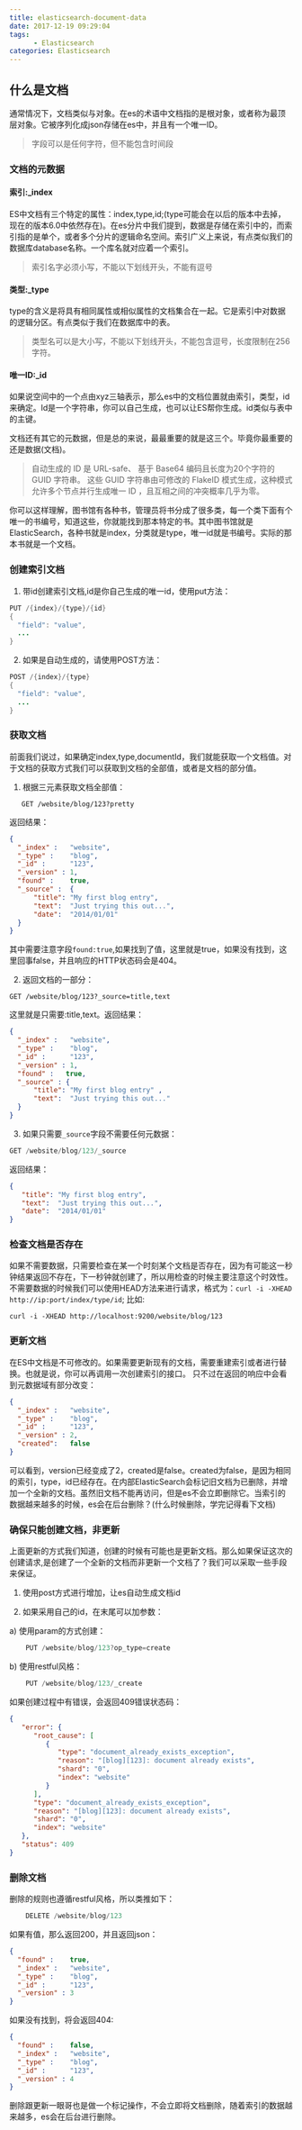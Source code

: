 ```yaml
---
title: elasticsearch-document-data
date: 2017-12-19 09:29:04
tags:
	  - Elasticsearch
categories: Elasticsearch
---
```


## 什么是文档

通常情况下，文档类似与对象。在es的术语中文档指的是根对象，或者称为最顶层对象。它被序列化成json存储在es中，并且有一个唯一ID。
> 字段可以是任何字符，但不能包含时间段

### 文档的元数据

#### 索引:_index

ES中文档有三个特定的属性：index,type,id;(type可能会在以后的版本中去掉，现在的版本6.0中依然存在)。在es分片中我们提到，数据是存储在索引中的，而索引指的是单个，或者多个分片的逻辑命名空间。索引广义上来说，有点类似我们的数据库database名称。一个库名就对应着一个索引。

> 索引名字必须小写，不能以下划线开头，不能有逗号

#### 类型:_type

type的含义是将具有相同属性或相似属性的文档集合在一起。它是索引中对数据的逻辑分区。有点类似于我们在数据库中的表。

> 类型名可以是大小写，不能以下划线开头，不能包含逗号，长度限制在256字符。

#### 唯一ID:_id

如果说空间中的一个点由xyz三轴表示，那么es中的文档位置就由索引，类型，id来确定。Id是一个字符串，你可以自己生成，也可以让ES帮你生成。id类似与表中的主键。

文档还有其它的元数据，但是总的来说，最最重要的就是这三个。毕竟你最重要的还是数据(文档)。

>自动生成的 ID 是 URL-safe、 基于 Base64 编码且长度为20个字符的 GUID 字符串。 这些 GUID 字符串由可修改的 FlakeID 模式生成，这种模式允许多个节点并行生成唯一 ID ，且互相之间的冲突概率几乎为零。

你可以这样理解，图书馆有各种书，管理员将书分成了很多类，每一个类下面有个唯一的书编号，知道这些，你就能找到那本特定的书。其中图书馆就是ElasticSearch，各种书就是index，分类就是type，唯一id就是书编号。实际的那本书就是一个文档。

### 创建索引文档
<!--more-->
1. 带id创建索引文档,id是你自己生成的唯一id，使用put方法：

```java
PUT /{index}/{type}/{id}
{
  "field": "value",
  ...
}
```

2. 如果是自动生成的，请使用POST方法：

```java
POST /{index}/{type}
{
  "field": "value",
  ...
}
```

### 获取文档

前面我们说过，如果确定index,type,documentId，我们就能获取一个文档值。对于文档的获取方式我们可以获取到文档的全部值，或者是文档的部分值。

1. 根据三元素获取文档全部值：

```shell
   GET /website/blog/123?pretty
```

返回结果：

```json
{
  "_index" :   "website",
  "_type" :    "blog",
  "_id" :      "123",
  "_version" : 1,
  "found" :    true,
  "_source" :  {
      "title": "My first blog entry",
      "text":  "Just trying this out...",
      "date":  "2014/01/01"
  }
}
```

其中需要注意字段`found:true`,如果找到了值，这里就是true，如果没有找到，这里回事false，并且响应的HTTP状态码会是404。

2. 返回文档的一部分：

```shell
GET /website/blog/123?_source=title,text
```
这里就是只需要:title,text。返回结果：

```json
{
  "_index" :   "website",
  "_type" :    "blog",
  "_id" :      "123",
  "_version" : 1,
  "found" :   true,
  "_source" : {
      "title": "My first blog entry" ,
      "text":  "Just trying this out..."
  }
}
```

3. 如果只需要`_source`字段不需要任何元数据：

```java
GET /website/blog/123/_source
```

返回结果：

```json
{
   "title": "My first blog entry",
   "text":  "Just trying this out...",
   "date":  "2014/01/01"
}
```

### 检查文档是否存在

如果不需要数据，只需要检查在某一个时刻某个文档是否存在，因为有可能这一秒钟结果返回不存在，下一秒钟就创建了，所以用检查的时候主要注意这个时效性。
不需要数据的时候我们可以使用HEAD方法来进行请求，格式为：`curl -i -XHEAD http://ip:port/index/type/id`;
比如:

```shel<tab>l
curl -i -XHEAD http://localhost:9200/website/blog/123
```

### 更新文档

在ES中文档是不可修改的。如果需要更新现有的文档，需要重建索引或者进行替换。也就是说，你可以再调用一次创建索引的接口。
只不过在返回的响应中会看到元数据域有部分改变：

```json
{
  "_index" :   "website",
  "_type" :    "blog",
  "_id" :      "123",
  "_version" : 2,
  "created":   false 
}
```

可以看到，version已经变成了2，created是false。created为false，是因为相同的索引，type，id已经存在。在内部ElasticSearch会标记旧文档为已删除，并增加一个全新的文档。虽然旧文档不能再访问，但是es不会立即删除它。当索引的数据越来越多的时候，es会在后台删除？(什么时候删除，学完记得看下文档)

### 确保只能创建文档，非更新

上面更新的方式我们知道，创建的时候有可能也是更新文档。那么如果保证这次的创建请求,是创建了一个全新的文档而非更新一个文档了？我们可以采取一些手段来保证。

1. 使用post方式进行增加，让es自动生成文档id

2. 如果采用自己的id，在末尾可以加参数：

a) 使用param的方式创建：

```s
    PUT /website/blog/123?op_type=create
```
    
b) 使用restful风格：
    
```s
    PUT /website/blog/123/_create
```

如果创建过程中有错误，会返回409错误状态码：

```json
{
   "error": {
      "root_cause": [
         {
            "type": "document_already_exists_exception",
            "reason": "[blog][123]: document already exists",
            "shard": "0",
            "index": "website"
         }
      ],
      "type": "document_already_exists_exception",
      "reason": "[blog][123]: document already exists",
      "shard": "0",
      "index": "website"
   },
   "status": 409
}
```

### 删除文档

删除的规则也遵循restful风格，所以类推如下：

```java
    DELETE /website/blog/123
```

如果有值，那么返回200，并且返回json：

```json
{
  "found" :    true,
  "_index" :   "website",
  "_type" :    "blog",
  "_id" :      "123",
  "_version" : 3
}
```

如果没有找到，将会返回404:

```json
{
  "found" :    false,
  "_index" :   "website",
  "_type" :    "blog",
  "_id" :      "123",
  "_version" : 4
}
```

删除跟更新一眼哥也是做一个标记操作，不会立即将文档删除，随着索引的数据越来越多，es会在后台进行删除。